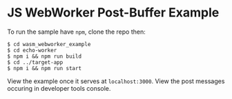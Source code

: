 # JS WebWorker Post-Buffer Example

To run the sample have `npm`, clone the repo then:
```
$ cd wasm_webworker_example
$ cd echo-worker
$ npm i && npm run build
$ cd ../target-app
$ npm i && npm run start
```
View the example once it serves at `localhost:3000`.
View the post messages occuring in developer tools console.